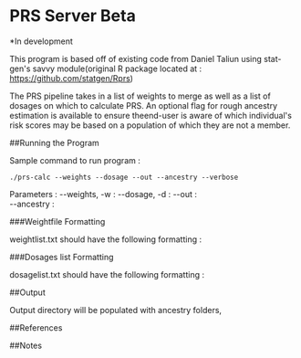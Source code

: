 # PRS Server Beta

*In development

This program is based off of existing code from Daniel Taliun using stat-gen's savvy module(original R package located at : https://github.com/statgen/Rprs)

The PRS pipeline takes in a list of weights to merge as well as a list of dosages on which to calculate PRS. An optional flag for rough ancestry estimation is available to ensure theend-user is aware of which individual's risk scores may be based on a population of which they are not a member. 

##Running the Program

Sample command to run program : 

    ./prs-calc --weights --dosage --out --ancestry --verbose

Parameters : 
    --weights, -w : 
    --dosage, -d :
    --out :  
    --ancestry : 


###Weightfile Formatting

weightlist.txt should have the following formatting : 



###Dosages list Formatting

dosagelist.txt should have the following formatting : 


##Output
 
Output directory will be populated with ancestry folders, 


##References 

##Notes 

